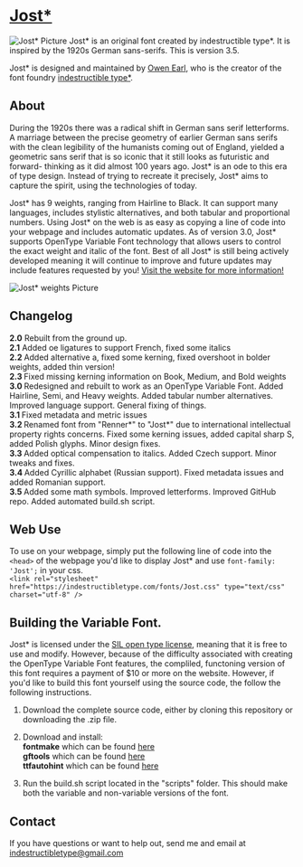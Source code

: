 [Jost*](http://indestructible-type.github.io/Jost.html)
========
![Jost* Picture](https://indestructibletype.com/assets/Jost-h.svg)
Jost* is an original font created by indestructible type*. It is inspired by 
the 1920s German sans-serifs. This is version 3.5.

Jost* is designed and maintained by [Owen Earl](https://ewonrael.github.io/), who is the creator of the font foundry [indestructible type*](http://indestructible-type.github.io).

About
-----
During the 1920s there was a radical shift in German sans serif letterforms. A marriage between the
precise geometry of earlier German sans serifs with the clean legibility of the humanists coming out of
England, yielded a geometric sans serif that is so iconic that it still looks as futuristic and forward-
thinking as it did almost 100 years ago. Jost* is an ode to this era of type design. Instead of trying to
recreate it precisely, Jost* aims to capture the spirit, using the technologies of today. 

Jost* has 9 weights, ranging from Hairline to Black. It can support many languages, includes stylistic 
alternatives, and both tabular and proportional numbers. Using Jost* on the web is as easy as copying a 
line of code into your webpage and includes automatic updates. As of version 3.0, Jost* supports OpenType 
Variable Font technology that allows users to control the exact weight and italic of the font. Best of all
Jost* is still being actively developed meaning it will continue to improve and future updates may include 
features requested by you! [Visit the website for more information!](http://indestructibletype.com/Jost)

![Jost* weights Picture](https://indestructibletype.com/Jost/weight.svg)

Changelog
---------
<b>2.0</b>
Rebuilt from the ground up.<br>
<b>2.1</b>
Added oe ligatures to support French, fixed some italics<br>
<b>2.2 </b>
Added alternative a, fixed some kerning, fixed overshoot in bolder weights, added thin version!<br>
<b>2.3 </b>
Fixed missing kerning information on Book, Medium, and Bold weights<br>
<b>3.0 </b>
Redesigned and rebuilt to work as an OpenType Variable Font. Added Hairline, Semi, and Heavy weights. Added tabular number alternatives. Improved language support. General fixing of things.<br>
<b>3.1 </b>
Fixed metadata and metric issues<br>
<b>3.2 </b>
Renamed font from "Renner\*" to "Jost\*" due to international intellectual property rights concerns. Fixed some kerning issues, added capital sharp S, added Polish glyphs. Minor design fixes.<br>
<b>3.3 </b>
Added optical compensation to italics. Added Czech support. Minor tweaks and fixes.<br>
<b>3.4 </b>
Added Cyrillic alphabet (Russian support). Fixed metadata issues and added Romanian support.<br>
<b>3.5 </b>
Added some math symbols. Improved letterforms. Improved GitHub repo. Added automated build.sh script.

Web Use
-------
To use on your webpage, simply put the following line of code into the `<head>` of the webpage you'd like to display Jost* and use `font-family: 'Jost';` in your css.<br>
`<link rel="stylesheet" href="https://indestructibletype.com/fonts/Jost.css" type="text/css" charset="utf-8" />`

Building the Variable Font.
---------------------------
Jost* is licensed under the [SIL open type license](http://scripts.sil.org/cms/scripts/page.php?site_id=nrsi&id=OFL), meaning that it is free to use and modify. However, because of the difficulty 
associated with creating the OpenType Variable Font features, the compliled, functoning version of this font 
requires a payment of $10 or more on the website. However, if you'd like to build this font yourself using 
the source code, the follow the following instructions.

1. Download the complete source code, either by cloning this repository or downloading the .zip file.

2. Download and install:<br>
**fontmake** which can be found [here](https://github.com/googlei18n/fontmake)<br>
**gftools** which can be found [here](https://github.com/googlefonts/gftools)<br>
**ttfautohint** which can be found [here](https://www.freetype.org/ttfautohint/)<br>

3. Run the build.sh script located in the "scripts" folder. This should make both the variable and non-variable versions of the font.

Contact
-------
If you have questions or want to help out, send me and email at indestructibletype@gmail.com

